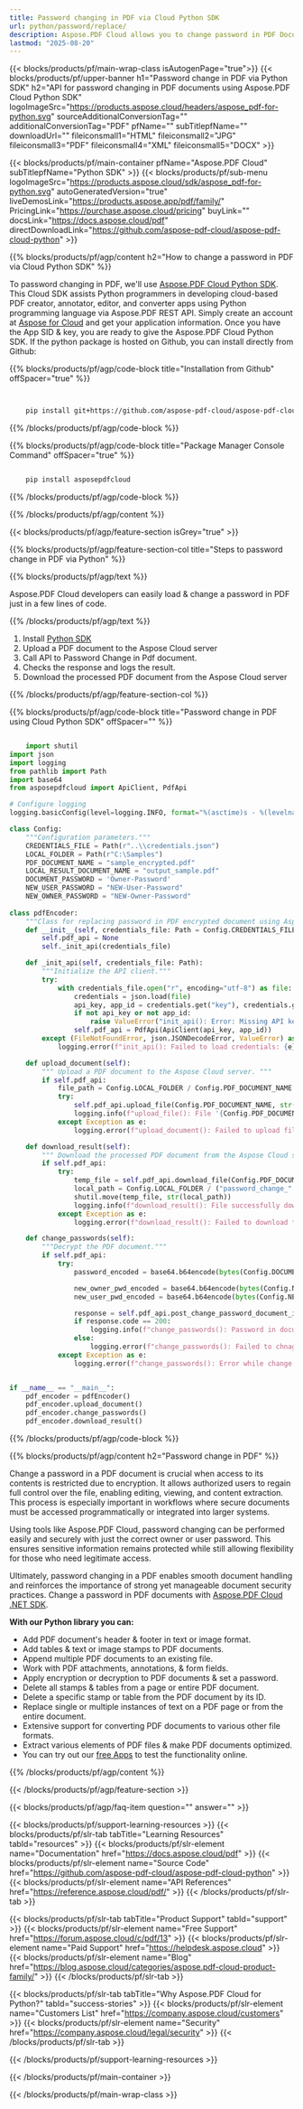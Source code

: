 ```yaml
---
title: Password changing in PDF via Cloud Python SDK 
url: python/password/replace/
description: Aspose.PDF Cloud allows you to change password in PDF Document. Check the Python source code to change password in PDF file.
lastmod: "2025-08-20"
---
```


{{< blocks/products/pf/main-wrap-class isAutogenPage="true">}}
{{< blocks/products/pf/upper-banner h1="Password change in PDF via Python SDK" h2="API for password changing in PDF documents using Aspose.PDF Cloud Python SDK" logoImageSrc="https://products.aspose.cloud/headers/aspose_pdf-for-python.svg" sourceAdditionalConversionTag="" additionalConversionTag="PDF" pfName="" subTitlepfName="" downloadUrl="" fileiconsmall1="HTML" fileiconsmall2="JPG" fileiconsmall3="PDF" fileiconsmall4="XML" fileiconsmall5="DOCX" >}}

{{< blocks/products/pf/main-container pfName="Aspose.PDF Cloud" subTitlepfName="Python SDK" >}}
{{< blocks/products/pf/sub-menu logoImageSrc="https://products.aspose.cloud/sdk/aspose_pdf-for-python.svg"
autoGeneratedVersion="true"
liveDemosLink="https://products.aspose.app/pdf/family/" PricingLink="https://purchase.aspose.cloud/pricing" buyLink="" docsLink="https://docs.aspose.cloud/pdf"  directDownloadLink="https://github.com/aspose-pdf-cloud/aspose-pdf-cloud-python" >}}

{{% blocks/products/pf/agp/content h2="How to change a password in PDF via Cloud Python SDK" %}}

 To password changing in PDF, we'll use [Aspose.PDF Cloud Python SDK](https://products.aspose.cloud/pdf/python/).
This Cloud SDK assists Python programmers in developing cloud-based PDF creator, annotator, editor, and converter apps using Python programming language via Aspose.PDF REST API. Simply create an account at [Aspose for Cloud](https://dashboard.aspose.cloud/#/apps) and get your application information. Once you have the App SID & key, you are ready to give the Aspose.PDF Cloud Python SDK. If the python package is hosted on Github, you can install directly from Github:

{{% blocks/products/pf/agp/code-block title="Installation from Github" offSpacer="true" %}}

```bash


    pip install git+https://github.com/aspose-pdf-cloud/aspose-pdf-cloud-python.git


```

{{% /blocks/products/pf/agp/code-block %}}

{{% blocks/products/pf/agp/code-block title="Package Manager Console Command" offSpacer="true" %}}

```bash

    pip install asposepdfcloud

```

{{% /blocks/products/pf/agp/code-block %}}

{{% /blocks/products/pf/agp/content %}}

{{< blocks/products/pf/agp/feature-section isGrey="true" >}}

{{% blocks/products/pf/agp/feature-section-col title="Steps to password change in PDF via Python" %}}

{{% blocks/products/pf/agp/text %}}

Aspose.PDF Cloud developers can easily load & change a password in PDF just in a few lines of code.

{{% /blocks/products/pf/agp/text %}}

1. Install [Python SDK](https://pypi.org/project/asposepdfcloud/)
1. Upload a PDF document to the Aspose Cloud server
1. Call API to Password Change in Pdf document.
1. Checks the response and logs the result.
1. Download the processed PDF document from the Aspose Cloud server

{{% /blocks/products/pf/agp/feature-section-col %}}

{{% blocks/products/pf/agp/code-block title="Password change in PDF using Cloud Python SDK" offSpacer="" %}}

```python

    import shutil
import json
import logging
from pathlib import Path
import base64
from asposepdfcloud import ApiClient, PdfApi

# Configure logging
logging.basicConfig(level=logging.INFO, format="%(asctime)s - %(levelname)s - %(message)s")

class Config:
    """Configuration parameters."""
    CREDENTIALS_FILE = Path(r"..\\credentials.json")
    LOCAL_FOLDER = Path(r"C:\Samples")
    PDF_DOCUMENT_NAME = "sample_encrypted.pdf"
    LOCAL_RESULT_DOCUMENT_NAME = "output_sample.pdf"
    DOCUMENT_PASSWORD = 'Owner-Password'
    NEW_USER_PASSWORD = "NEW-User-Password"
    NEW_OWNER_PASSWORD = "NEW-Owner-Password"
    
class pdfEncoder:
    """Class for replacing password in PDF encrypted document using Aspose PDF Cloud API."""
    def __init__(self, credentials_file: Path = Config.CREDENTIALS_FILE):
        self.pdf_api = None
        self._init_api(credentials_file)

    def _init_api(self, credentials_file: Path):
        """Initialize the API client."""
        try:
            with credentials_file.open("r", encoding="utf-8") as file:
                credentials = json.load(file)
                api_key, app_id = credentials.get("key"), credentials.get("id")
                if not api_key or not app_id:
                    raise ValueError("init_api(): Error: Missing API keys in the credentials file.")
                self.pdf_api = PdfApi(ApiClient(api_key, app_id))
        except (FileNotFoundError, json.JSONDecodeError, ValueError) as e:
            logging.error(f"init_api(): Failed to load credentials: {e}")

    def upload_document(self):
        """ Upload a PDF document to the Aspose Cloud server. """
        if self.pdf_api:
            file_path = Config.LOCAL_FOLDER / Config.PDF_DOCUMENT_NAME
            try:
                self.pdf_api.upload_file(Config.PDF_DOCUMENT_NAME, str(file_path))
                logging.info(f"upload_file(): File '{Config.PDF_DOCUMENT_NAME}' uploaded successfully.")
            except Exception as e:
                logging.error(f"upload_document(): Failed to upload file: {e}")

    def download_result(self):
        """ Download the processed PDF document from the Aspose Cloud server. """
        if self.pdf_api:
            try:
                temp_file = self.pdf_api.download_file(Config.PDF_DOCUMENT_NAME)
                local_path = Config.LOCAL_FOLDER / ("password_change_" + Config.LOCAL_RESULT_DOCUMENT_NAME)
                shutil.move(temp_file, str(local_path))
                logging.info(f"download_result(): File successfully downloaded: {local_path}")
            except Exception as e:
                logging.error(f"download_result(): Failed to download file: {e}")

    def change_passwords(self):
        """Decrypt the PDF document."""
        if self.pdf_api:
            try:
                password_encoded = base64.b64encode(bytes(Config.DOCUMENT_PASSWORD, encoding='utf-8'))

                new_owner_pwd_encoded = base64.b64encode(bytes(Config.NEW_OWNER_PASSWORD, encoding='utf-8'))
                new_user_pwd_encoded = base64.b64encode(bytes(Config.NEW_USER_PASSWORD, encoding='utf-8'))

                response = self.pdf_api.post_change_password_document_in_storage(Config.PDF_DOCUMENT_NAME, password_encoded, new_user_pwd_encoded, new_owner_pwd_encoded)
                if response.code == 200:
                    logging.info(f"change_passwords(): Password in document #{Config.PDF_DOCUMENT_NAME} successfully modified.")
                else:
                    logging.error(f"change_passwords(): Failed to chnage passowd in document #{Config.PDF_DOCUMENT_NAME}. Response code: {response.code}")
            except Exception as e:
                logging.error(f"change_passwords(): Error while change passwords in document: {e}")


if __name__ == "__main__":
    pdf_encoder = pdfEncoder()
    pdf_encoder.upload_document()
    pdf_encoder.change_passwords()
    pdf_encoder.download_result()

```

{{% /blocks/products/pf/agp/code-block %}}

{{% blocks/products/pf/agp/content h2="Password change in PDF" %}}

Change a password in a PDF document is crucial when access to its contents is restricted due to encryption. It allows authorized users to regain full control over the file, enabling editing, viewing, and content extraction. This process is especially important in workflows where secure documents must be accessed programmatically or integrated into larger systems.

Using tools like Aspose.PDF Cloud, password changing can be performed easily and securely with just the correct owner or user password. This ensures sensitive information remains protected while still allowing flexibility for those who need legitimate access.

Ultimately, password changing in a PDF enables smooth document handling and reinforces the importance of strong yet manageable document security practices.
Change a password in PDF documents with [Aspose.PDF Cloud .NET SDK](https://products.aspose.cloud/pdf/python/).

**With our Python library you can:**

+ Add PDF document's header & footer in text or image format.
+ Add tables & text or image stamps to PDF documents.
+ Append multiple PDF documents to an existing file.
+ Work with PDF attachments, annotations, & form fields.
+ Apply encryption or decryption to PDF documents & set a password.
+ Delete all stamps & tables from a page or entire PDF document.
+ Delete a specific stamp or table from the PDF document by its ID.
+ Replace single or multiple instances of text on a PDF page or from the entire document.
+ Extensive support for converting PDF documents to various other file formats.
+ Extract various elements of PDF files & make PDF documents optimized.
+ You can try out our [free Apps](https://products.aspose.app/pdf/family/) to test the functionality online.

{{% /blocks/products/pf/agp/content %}}

{{< /blocks/products/pf/agp/feature-section >}}

{{< blocks/products/pf/agp/faq-item question="" answer="" >}}

{{< blocks/products/pf/support-learning-resources >}}
{{< blocks/products/pf/slr-tab tabTitle="Learning Resources" tabId="resources" >}}
{{< blocks/products/pf/slr-element name="Documentation" href="https://docs.aspose.cloud/pdf" >}}
{{< blocks/products/pf/slr-element name="Source Code" href="https://github.com/aspose-pdf-cloud/aspose-pdf-cloud-python" >}}
{{< blocks/products/pf/slr-element name="API References" href="https://reference.aspose.cloud/pdf/" >}}
{{< /blocks/products/pf/slr-tab >}}

{{< blocks/products/pf/slr-tab tabTitle="Product Support" tabId="support" >}}
{{< blocks/products/pf/slr-element name="Free Support" href="https://forum.aspose.cloud/c/pdf/13" >}}
{{< blocks/products/pf/slr-element name="Paid Support" href="https://helpdesk.aspose.cloud" >}}
{{< blocks/products/pf/slr-element name="Blog" href="https://blog.aspose.cloud/categories/aspose.pdf-cloud-product-family/" >}}
{{< /blocks/products/pf/slr-tab >}}

{{< blocks/products/pf/slr-tab tabTitle="Why Aspose.PDF Cloud for Python?" tabId="success-stories" >}}
{{< blocks/products/pf/slr-element name="Customers List" href="https://company.aspose.cloud/customers" >}}
{{< blocks/products/pf/slr-element name="Security" href="https://company.aspose.cloud/legal/security" >}}
{{< /blocks/products/pf/slr-tab >}}

{{< /blocks/products/pf/support-learning-resources >}}

{{< /blocks/products/pf/main-container >}}

{{< /blocks/products/pf/main-wrap-class >}}





